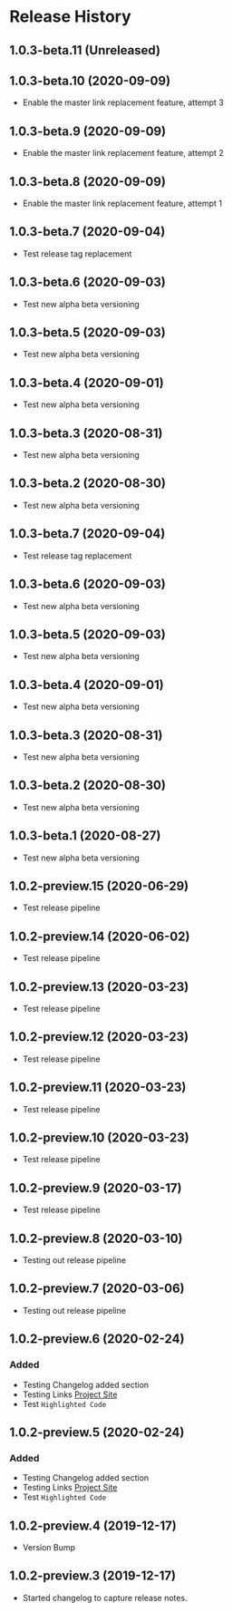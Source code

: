 # Release History
## 1.0.3-beta.11 (Unreleased)


## 1.0.3-beta.10 (2020-09-09)
- Enable the master link replacement feature, attempt 3

## 1.0.3-beta.9 (2020-09-09)
- Enable the master link replacement feature, attempt 2

## 1.0.3-beta.8 (2020-09-09)
- Enable the master link replacement feature, attempt 1

## 1.0.3-beta.7 (2020-09-04)
- Test release tag replacement

## 1.0.3-beta.6 (2020-09-03)
- Test new alpha beta versioning

## 1.0.3-beta.5 (2020-09-03)
- Test new alpha beta versioning

## 1.0.3-beta.4 (2020-09-01)
- Test new alpha beta versioning

## 1.0.3-beta.3 (2020-08-31)
- Test new alpha beta versioning

## 1.0.3-beta.2 (2020-08-30)
- Test new alpha beta versioning

## 1.0.3-beta.7 (2020-09-04)
- Test release tag replacement

## 1.0.3-beta.6 (2020-09-03)
- Test new alpha beta versioning

## 1.0.3-beta.5 (2020-09-03)
- Test new alpha beta versioning

## 1.0.3-beta.4 (2020-09-01)
- Test new alpha beta versioning

## 1.0.3-beta.3 (2020-08-31)
- Test new alpha beta versioning

## 1.0.3-beta.2 (2020-08-30)
- Test new alpha beta versioning

## 1.0.3-beta.1 (2020-08-27)
- Test new alpha beta versioning

## 1.0.2-preview.15 (2020-06-29)
- Test release pipeline

## 1.0.2-preview.14 (2020-06-02)
- Test release pipeline

## 1.0.2-preview.13 (2020-03-23)
- Test release pipeline

## 1.0.2-preview.12 (2020-03-23)
- Test release pipeline

## 1.0.2-preview.11 (2020-03-23)
- Test release pipeline

## 1.0.2-preview.10 (2020-03-23)
- Test release pipeline

## 1.0.2-preview.9 (2020-03-17)
- Test release pipeline

## 1.0.2-preview.8 (2020-03-10)
- Testing out release pipeline

## 1.0.2-preview.7 (2020-03-06)
- Testing out release pipeline

## 1.0.2-preview.6 (2020-02-24)
### Added
- Testing Changelog added section
- Testing Links [Project Site](https://github.com/Azure/azure-sdk-for-net/blob/master/sdk/template/Azure.Template/README.md)
- Test `Highlighted Code`

## 1.0.2-preview.5 (2020-02-24)
### Added
- Testing Changelog added section
- Testing Links [Project Site](https://github.com/Azure/azure-sdk-for-net/blob/master/sdk/template/Azure.Template/README.md)
- Test `Highlighted Code`

## 1.0.2-preview.4 (2019-12-17)
- Version Bump

## 1.0.2-preview.3 (2019-12-17)
- Started changelog to capture release notes.
